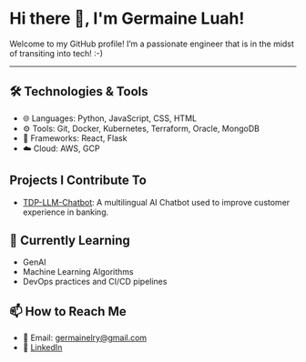 # Hi there 👋, I'm Germaine Luah!

Welcome to my GitHub profile! I’m a passionate engineer that is in the midst of transiting into tech! :-)

---

## 🛠️ Technologies & Tools
- 🌐 Languages: Python, JavaScript, CSS, HTML
- ⚙️ Tools: Git, Docker, Kubernetes, Terraform, Oracle, MongoDB
- 🧪 Frameworks: React, Flask
- ☁️ Cloud: AWS, GCP

## Projects I Contribute To

- [TDP-LLM-Chatbot](https://github.com/KevinTan1203/TDP-LLM-Chatbot.git): A multilingual AI Chatbot used to improve customer experience in banking.

## 🌱 Currently Learning
- GenAI
- Machine Learning Algorithms
- DevOps practices and CI/CD pipelines

## 📫 How to Reach Me
- 📧 Email: germainelry@gmail.com
- 💼 [LinkedIn](https://www.linkedin.com/in/germaineluah/)
<!---
germainelry/germainelry is a ✨ special ✨ repository because its `README.md` (this file) appears on your GitHub profile.
You can click the Preview link to take a look at your changes.
--->
